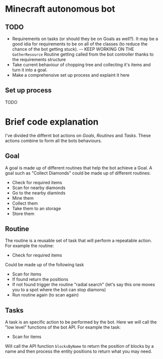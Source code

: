 # Minecraft autonomous bot

## TODO
 - Requirements on tasks (or should they be on Goals as well?). It may be a good idia for requirements to be on all of the classes (to reduce the chance of the bot getting stuck).
 -- KEEP WORKING ON THE `GatherResource` Routine getting called from the bot controller thanks to the requirements structure
 - Take current behaviour of chopping tree and collecting it's items and turn it into a goal.
 - Make a comprehensive set up process and explaint it here

## Set up process

TODO


# Brief code explanation

I've divided the differnt bot actions on *Goals*, *Routines* and *Tasks*. These actions combine to form all the bots behaviours. 


## Goal

A goal is made up of different routines that help the bot achieve a Goal. A goal such as "Collect Diamonds" could be made up of different routines:
 - Check for required items
 - Scan for nearby diamonds
 - Go to the nearby diaminds
 - Mine them
 - Collect them
 - Take them to an storage
 - Store them

## Routine

The routine is a reusable set of task that will perform a repeatable action. For example the routine:
 - Check for required items

Could be made up of the following task
  - Scan for items
  - If found return the positions
  - If not found trigger the routine "radial search" (let's say this one moves you to a spot where the bot can stop diamons)
  - Run routine again (to scan again)

## Tasks

A task is an specific action to be performed by the bot. Here we will call the "low level" functions of the bot API. For example the task:
   - Scan for items

Will call the API function `blocksByName` to return the position of blocks by a name and then process the entity positions to return what you may need.